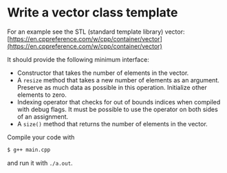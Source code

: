 # Write a vector class template

For an example see the STL (standard template library) vector: [https://en.cppreference.com/w/cpp/container/vector](https://en.cppreference.com/w/cpp/container/vector)

It should provide the following minimum interface:
* Constructor that takes the number of elements in the vector.
* A `resize` method that takes a new number of elements as an argument. Preserve
  as much data as possible in this operation.  Initialize other elements to
  zero.
* Indexing operator that checks for out of bounds indices when compiled with
  debug flags.  It must be possible to use the operator on both sides of an
  assignment.
* A `size()` method that returns the number of elements in the vector.

Compile your code with
```bash
$ g++ main.cpp
```
and run it with `./a.out`.
